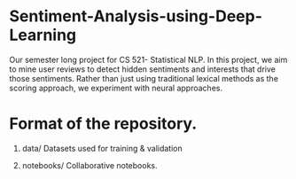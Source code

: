 # Sentiment-Analysis-using-Deep-Learning
Our semester long project for CS 521- Statistical NLP. In this project, we aim to mine user reviews to detect hidden sentiments and interests that drive those sentiments. Rather than just using traditional lexical methods as the scoring approach, we experiment with neural approaches.


# Format of the repository. 
1. data/ Datasets used for training & validation

2. notebooks/ Collaborative notebooks.